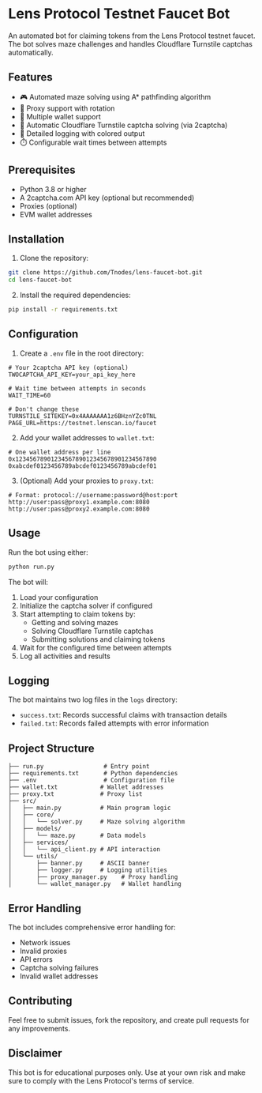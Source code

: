 # Lens Protocol Testnet Faucet Bot

An automated bot for claiming tokens from the Lens Protocol testnet faucet. The bot solves maze challenges and handles Cloudflare Turnstile captchas automatically.

## Features

- 🎮 Automated maze solving using A* pathfinding algorithm
- 🔄 Proxy support with rotation
- 👛 Multiple wallet support
- 🤖 Automatic Cloudflare Turnstile captcha solving (via 2captcha)
- 📝 Detailed logging with colored output
- ⏱️ Configurable wait times between attempts

## Prerequisites

- Python 3.8 or higher
- A 2captcha.com API key (optional but recommended)
- Proxies (optional)
- EVM wallet addresses

## Installation

1. Clone the repository:
```bash
git clone https://github.com/Tnodes/lens-faucet-bot.git
cd lens-faucet-bot
```

2. Install the required dependencies:
```bash
pip install -r requirements.txt
```

## Configuration

1. Create a `.env` file in the root directory:
```env
# Your 2captcha API key (optional)
TWOCAPTCHA_API_KEY=your_api_key_here

# Wait time between attempts in seconds
WAIT_TIME=60

# Don't change these
TURNSTILE_SITEKEY=0x4AAAAAAA1z6BHznYZc0TNL
PAGE_URL=https://testnet.lenscan.io/faucet
```

2. Add your wallet addresses to `wallet.txt`:
```
# One wallet address per line
0x1234567890123456789012345678901234567890
0xabcdef0123456789abcdef0123456789abcdef01
```

3. (Optional) Add your proxies to `proxy.txt`:
```
# Format: protocol://username:password@host:port
http://user:pass@proxy1.example.com:8080
http://user:pass@proxy2.example.com:8080
```

## Usage

Run the bot using either:
```bash
python run.py
```

The bot will:
1. Load your configuration
2. Initialize the captcha solver if configured
3. Start attempting to claim tokens by:
   - Getting and solving mazes
   - Solving Cloudflare Turnstile captchas
   - Submitting solutions and claiming tokens
4. Wait for the configured time between attempts
5. Log all activities and results

## Logging

The bot maintains two log files in the `logs` directory:
- `success.txt`: Records successful claims with transaction details
- `failed.txt`: Records failed attempts with error information

## Project Structure

```
├── run.py                 # Entry point
├── requirements.txt       # Python dependencies
├── .env                   # Configuration file
├── wallet.txt            # Wallet addresses
├── proxy.txt             # Proxy list
├── src/
│   ├── main.py           # Main program logic
│   ├── core/
│   │   └── solver.py     # Maze solving algorithm
│   ├── models/
│   │   └── maze.py       # Data models
│   ├── services/
│   │   └── api_client.py # API interaction
│   └── utils/
│       ├── banner.py     # ASCII banner
│       ├── logger.py     # Logging utilities
│       ├── proxy_manager.py    # Proxy handling
│       └── wallet_manager.py   # Wallet handling
```

## Error Handling

The bot includes comprehensive error handling for:
- Network issues
- Invalid proxies
- API errors
- Captcha solving failures
- Invalid wallet addresses

## Contributing

Feel free to submit issues, fork the repository, and create pull requests for any improvements.

## Disclaimer

This bot is for educational purposes only. Use at your own risk and make sure to comply with the Lens Protocol's terms of service. 